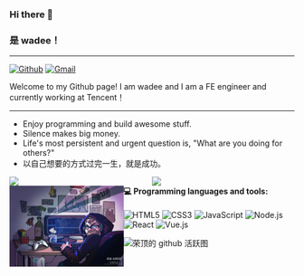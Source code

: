 <!--
**W-HanYu/W-HanYu** is a ✨ _special_ ✨ repository because its `README.md` (this file) appears on your GitHub profile.

Here are some ideas to get you started:

<!-- Talking about you -->
### Hi there 👋 
### 是 wadee！
---
[![Github](https://img.shields.io/badge/-Github-000?style=flat&logo=Github&logoColor=white)](https://github.com/wadeewang/home-page/)
[![Gmail](https://img.shields.io/badge/-Gmail-c14438?style=flat&logo=Gmail&logoColor=white)](mailto:hanyuwang087@gmail.com)

Welcome to my Github page! I am wadee and I am a FE engineer and currently  working at Tencent！ 

---

- Enjoy programming and build awesome stuff.
- Silence makes big money.
- Life's most persistent and urgent question is, "What are you doing for others?"
- 以自己想要的方式过完一生，就是成功。

<img width="50%" align="right" src="https://github-readme-stats.vercel.app/api/top-langs/?username=wadeewang&layout=compact&theme=tokyonight" />

<img width="50%" align="right" src="https://github-readme-stats.vercel.app/api?username=wadeewang&show_icons=true&theme=tokyonight" />

<img align="left" alt="img" src="https://github.com/FernandoRoldan93/FernandoRoldan93/blob/master/cover_image.jpg" width="40%" height="auto" />

#### :computer: Programming languages and tools: 
<p>
  
![HTML5](https://img.shields.io/badge/-HTML5-E34F26?logo=html5&logoColor=white)
![CSS3](https://img.shields.io/badge/-CSS3-1572B6?logo=css3&logoColor=white)
![JavaScript](https://img.shields.io/badge/-JavaScript-4e4e4e?logo=javascript&logoColor=#F7DF1E)
![Node.js](https://img.shields.io/badge/-Node.js-339933?logo=node.js&logoColor=white)
![React](https://img.shields.io/badge/-React-20232a?logo=react&logoColor=61dafb)
![Vue.js](https://img.shields.io/badge/-Vue.js-42b883?logo=vue.js&logoColor=white)

 <picture>
    <source media="(prefers-color-scheme: dark)"
      srcset="https://github-readme-activity-graph.vercel.app/graph?username=wadeewang&theme=github&height=250" />
    <source media="(prefers-color-scheme: light)"
      srcset="https://github-readme-activity-graph.vercel.app/graph?username=wadeewang&bg_color=F6F8FA&color=708090&line=24292e&point=24292e&area=true&hide_border=true&height=250" />
    <img src="https://github-readme-activity-graph.vercel.app/graph?username=wadeewang&bg_color=F6F8FA&color=708090&line=24292e&point=24292e&area=true&hide_border=true&height=250" alt="荣顶的 github 活跃图" />
  </picture>
